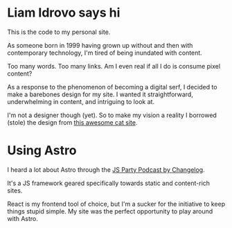 # Liam Idrovo says hi

This is the code to my personal site.

As someone born in 1999 having grown up without and then with contemporary technology, I'm tired of being inundated with content.

Too many words.
Too many links.
Am I even real if all I do is consume pixel content?

As a response to the phenomenon of becoming a digital serf, I decided to make a barebones design for my site. I wanted it straightforward, underwhelming in content, and intriguing to look at.

I'm not a designer though (yet). So to make my vision a reality I borrowed (stole) the design from [this awesome cat site](https://cat.humbleteam.com).

# Using Astro

I heard a lot about Astro through the [JS Party Podcast by Changelog](https://changelog.com/jsparty/238).

It's a JS framework geared specifically towards static and content-rich sites.

React is my frontend tool of choice, but I'm a sucker for the initiative to keep things stupid simple. My site was the perfect opportunity to play around with Astro.
